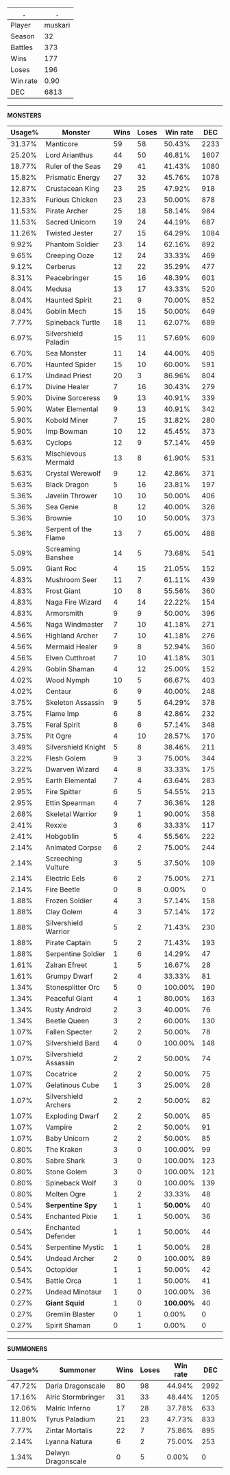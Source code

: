 .|.
|-|-
Player|muskari
Season|32
Battles|373
Wins|177
Loses|196
Win rate|0.90
DEC|6813

---
**MONSTERS**

Usage%|Monster|Wins|Loses|Win rate|DEC|
-|-|-|-|-|-|
31.37%|Manticore|59|58|50.43%|2233|
25.20%|Lord Arianthus|44|50|46.81%|1607|
18.77%|Ruler of the Seas|29|41|41.43%|1080|
15.82%|Prismatic Energy|27|32|45.76%|1078|
12.87%|Crustacean King|23|25|47.92%|918|
12.33%|Furious Chicken|23|23|50.00%|878|
11.53%|Pirate Archer|25|18|58.14%|984|
11.53%|Sacred Unicorn|19|24|44.19%|687|
11.26%|Twisted Jester|27|15|64.29%|1084|
9.92%|Phantom Soldier|23|14|62.16%|892|
9.65%|Creeping Ooze|12|24|33.33%|469|
9.12%|Cerberus|12|22|35.29%|477|
8.31%|Peacebringer|15|16|48.39%|601|
8.04%|Medusa|13|17|43.33%|520|
8.04%|Haunted Spirit|21|9|70.00%|852|
8.04%|Goblin Mech|15|15|50.00%|649|
7.77%|Spineback Turtle|18|11|62.07%|689|
6.97%|Silvershield Paladin|15|11|57.69%|609|
6.70%|Sea Monster|11|14|44.00%|405|
6.70%|Haunted Spider|15|10|60.00%|591|
6.17%|Undead Priest|20|3|86.96%|804|
6.17%|Divine Healer|7|16|30.43%|279|
5.90%|Divine Sorceress|9|13|40.91%|339|
5.90%|Water Elemental|9|13|40.91%|342|
5.90%|Kobold Miner|7|15|31.82%|280|
5.90%|Imp Bowman|10|12|45.45%|373|
5.63%|Cyclops|12|9|57.14%|459|
5.63%|Mischievous Mermaid|13|8|61.90%|531|
5.63%|Crystal Werewolf|9|12|42.86%|371|
5.63%|Black Dragon|5|16|23.81%|197|
5.36%|Javelin Thrower|10|10|50.00%|406|
5.36%|Sea Genie|8|12|40.00%|326|
5.36%|Brownie|10|10|50.00%|373|
5.36%|Serpent of the Flame|13|7|65.00%|488|
5.09%|Screaming Banshee|14|5|73.68%|541|
5.09%|Giant Roc|4|15|21.05%|152|
4.83%|Mushroom Seer|11|7|61.11%|439|
4.83%|Frost Giant|10|8|55.56%|360|
4.83%|Naga Fire Wizard|4|14|22.22%|154|
4.83%|Armorsmith|9|9|50.00%|396|
4.56%|Naga Windmaster|7|10|41.18%|271|
4.56%|Highland Archer|7|10|41.18%|276|
4.56%|Mermaid Healer|9|8|52.94%|360|
4.56%|Elven Cutthroat|7|10|41.18%|301|
4.29%|Goblin Shaman|4|12|25.00%|152|
4.02%|Wood Nymph|10|5|66.67%|403|
4.02%|Centaur|6|9|40.00%|248|
3.75%|Skeleton Assassin|9|5|64.29%|378|
3.75%|Flame Imp|6|8|42.86%|232|
3.75%|Feral Spirit|8|6|57.14%|348|
3.75%|Pit Ogre|4|10|28.57%|170|
3.49%|Silvershield Knight|5|8|38.46%|211|
3.22%|Flesh Golem|9|3|75.00%|344|
3.22%|Dwarven Wizard|4|8|33.33%|175|
2.95%|Earth Elemental|7|4|63.64%|283|
2.95%|Fire Spitter|6|5|54.55%|213|
2.95%|Ettin Spearman|4|7|36.36%|128|
2.68%|Skeletal Warrior|9|1|90.00%|358|
2.41%|Rexxie|3|6|33.33%|117|
2.41%|Hobgoblin|5|4|55.56%|222|
2.14%|Animated Corpse|6|2|75.00%|244|
2.14%|Screeching Vulture|3|5|37.50%|109|
2.14%|Electric Eels|6|2|75.00%|271|
2.14%|Fire Beetle|0|8|0.00%|0|
1.88%|Frozen Soldier|4|3|57.14%|158|
1.88%|Clay Golem|4|3|57.14%|172|
1.88%|Silvershield Warrior|5|2|71.43%|230|
1.88%|Pirate Captain|5|2|71.43%|193|
1.88%|Serpentine Soldier|1|6|14.29%|47|
1.61%|Zalran Efreet|1|5|16.67%|28|
1.61%|Grumpy Dwarf|2|4|33.33%|81|
1.34%|Stonesplitter Orc|5|0|100.00%|190|
1.34%|Peaceful Giant|4|1|80.00%|163|
1.34%|Rusty Android|2|3|40.00%|76|
1.34%|Beetle Queen|3|2|60.00%|130|
1.07%|Fallen Specter|2|2|50.00%|78|
1.07%|Silvershield Bard|4|0|100.00%|148|
1.07%|Silvershield Assassin|2|2|50.00%|74|
1.07%|Cocatrice|2|2|50.00%|75|
1.07%|Gelatinous Cube|1|3|25.00%|28|
1.07%|Silvershield Archers|2|2|50.00%|82|
1.07%|Exploding Dwarf|2|2|50.00%|85|
1.07%|Vampire|2|2|50.00%|91|
1.07%|Baby Unicorn|2|2|50.00%|85|
0.80%|The Kraken|3|0|100.00%|99|
0.80%|Sabre Shark|3|0|100.00%|123|
0.80%|Stone Golem|3|0|100.00%|121|
0.80%|Spineback Wolf|3|0|100.00%|139|
0.80%|Molten Ogre|1|2|33.33%|48|
0.54%|**Serpentine Spy**|1|1|**50.00%**|40|
0.54%|Enchanted Pixie|1|1|50.00%|36|
0.54%|Enchanted Defender|1|1|50.00%|44|
0.54%|Serpentine Mystic|1|1|50.00%|28|
0.54%|Undead Archer|2|0|100.00%|89|
0.54%|Octopider|1|1|50.00%|42|
0.54%|Battle Orca|1|1|50.00%|41|
0.27%|Undead Minotaur|1|0|100.00%|36|
0.27%|**Giant Squid**|1|0|**100.00%**|40|
0.27%|Gremlin Blaster|0|1|0.00%|0|
0.27%|Spirit Shaman|0|1|0.00%|0|

---
**SUMMONERS**

Usage%|Summoner|Wins|Loses|Win rate|DEC|
-|-|-|-|-|-|
47.72%|Daria Dragonscale|80|98|44.94%|2992|
17.16%|Alric Stormbringer|31|33|48.44%|1205|
12.06%|Malric Inferno|17|28|37.78%|633|
11.80%|Tyrus Paladium|21|23|47.73%|833|
7.77%|Zintar Mortalis|22|7|75.86%|895|
2.14%|Lyanna Natura|6|2|75.00%|253|
1.34%|Delwyn Dragonscale|0|5|0.00%|0|
